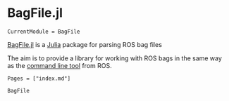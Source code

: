 # BagFile.jl

```@meta
CurrentModule = BagFile
```

[BagFile.jl](http://github.com/fbliman/BagFile.jl) is a [Julia](http://julialang.org) package for parsing ROS bag files

The aim is to provide a library for working with ROS bags in the same way as the [command line tool](http://wiki.ros.org/rosbag/Commandline#info) from ROS.


```@contents
Pages = ["index.md"]
```

```@docs
BagFile
```